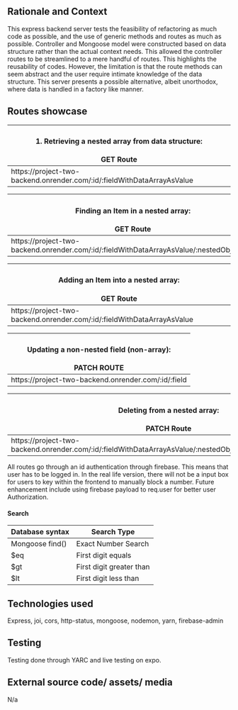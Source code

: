 <h2> Rationale and Context </h2>
This express backend server tests the feasibility of refactoring as much code as possible, and the use of generic methods and routes as much as possible. Controller and Mongoose model were constructed based on data structure rather than the actual context needs. This allowed the controller routes to be streamlined to a mere handful of routes. This highlights the reusability of codes. However, the limitation is that the route methods can seem abstract and the user require intimate knowledge of the data structure. This server presents a possible alternative, albeit unorthodox, where data is handled in a factory like manner.

<h2> Routes showcase </h2>

<table>
  <thead>
    <tr>
      <th><h4> 1. Retrieving a nested array from data structure: </h4> GET Route</th>
    </tr>
  </thead>
  <tbody>
    <tr>
      <td>
        https://<span></span>project-two-backend.onrender.com/:id/:fieldWithDataArrayAsValue
      </td>
    </tr>    
  </tbody>
</table>

<table>
  <thead>
    <tr>
      <th><h4> Finding an Item in a nested array: </h4> GET Route</th>
    </tr>
  </thead>
  <tbody>
    <tr>
      <td>
        https://<span></span>project-two-backend.onrender.com/:id/:fieldWithDataArrayAsValue/:nestedObjectKey
      </td>
    </tr>    
  </tbody>
</table>


<table>
  <thead>
    <tr>
      <th><h4> Adding an Item into a nested array: </h4> GET Route</th>
    </tr>
  </thead>
  <tbody>
    <tr>
      <td>
        https://<span></span>project-two-backend.onrender.com/:id/:fieldWithDataArrayAsValue
      </td>
    </tr>    
  </tbody>
</table>

<table>
  <thead>
    <tr>
      <th><h4> Updating a non-nested field (non-array): </h4> PATCH ROUTE</th>
    </tr>
  </thead>
  <tbody>
    <tr>
      <td>
        https://<span></span>project-two-backend.onrender.com/:id/:field
      </td>
    </tr>    
  </tbody>
</table>

<table>
  <thead>
    <tr>
      <th><h4> Deleting from a nested array: </h4> PATCH Route </th>
    </tr>
  </thead>
  <tbody>
    <tr>
      <td>
        https://<span></span>project-two-backend.onrender.com/:id/:fieldWithDataArrayAsValue/:nestedObjectKey/:itemMatchCondition
      </td>
    </tr>    
  </tbody>
</table>

All routes go through an id authentication through firebase. This means that user has to be logged in. In the real life version, there will not be a input box for users to key within the frontend to manually block a number. Future enhancement include using firebase payload to req.user for better user Authorization.

<h4> Search </h4>

<table>
  <thead>
    <tr>
      <th>Database syntax</th>
      <th>Search Type</th>
    </tr>
  </thead>
  <tbody>
    <tr>
      <td>Mongoose find()</td>
      <td>Exact Number Search</td>
    </tr>
    <tr>
      <td>$eq</td>
      <td>First digit equals</td>
    </tr>
    <tr>
      <td>$gt</td>
      <td>First digit greater than</td>
    </tr>
    <tr>
      <td>$lt</td>
      <td>First digit less than</td>
    </tr>
  </tbody>
</table>

<H2> Technologies used </H2>

Express, joi, cors, http-status, mongoose, nodemon, yarn, firebase-admin

<H2> Testing </H2>

Testing done through YARC and live testing on expo.

<h2> External source code/ assets/ media </h2>

N/a

